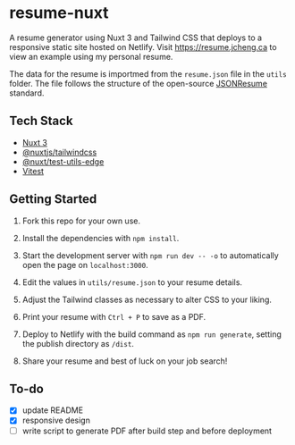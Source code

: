 # resume-nuxt

A resume generator using Nuxt 3 and Tailwind CSS that deploys to a responsive static site hosted on Netlify. Visit https://resume.jcheng.ca to view an example using my personal resume.

The data for the resume is importmed from the `resume.json` file in the `utils` folder. The file follows the structure of the open-source [JSONResume](https://jsonresume.org/) standard.

## Tech Stack

- [Nuxt 3](https://nuxt.com/)
- [@nuxtjs/tailwindcss](https://tailwindcss.nuxt.dev/)
- [@nuxt/test-utils-edge](https://nuxt.com/docs/getting-started/testing)
- [Vitest](https://vitest.dev/)

## Getting Started

1.  Fork this repo for your own use.

2.  Install the dependencies with `npm install`.

3.  Start the development server with `npm run dev -- -o` to automatically open the page on `localhost:3000`.

4.  Edit the values in `utils/resume.json` to your resume details.

5.  Adjust the Tailwind classes as necessary to alter CSS to your liking.

6.  Print your resume with `Ctrl + P` to save as a PDF.

7.  Deploy to Netlify with the build command as `npm run generate`, setting the publish directory as `/dist`.

8.  Share your resume and best of luck on your job search!

## To-do

- [x] update README
- [x] responsive design
- [ ] write script to generate PDF after build step and before deployment
